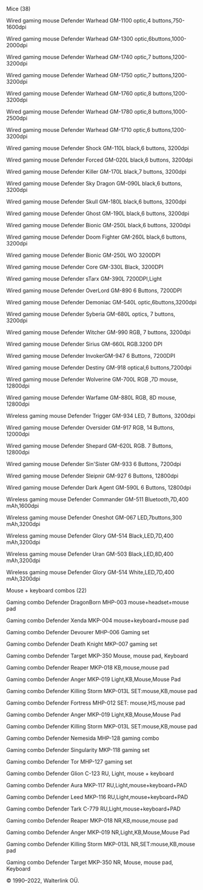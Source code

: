 Mice   (38)

Wired gaming mouse Defender Warhead GM-1100 optic,4 buttons,750-1600dpi

Wired gaming mouse Defender Warhead GM-1300 optic,6buttons,1000-2000dpi

Wired gaming mouse Defender Warhead GM-1740 optic,7 buttons,1200-3200dpi

Wired gaming mouse Defender Warhead GM-1750 optic,7 buttons,1200-3200dpi

Wired gaming mouse Defender Warhead GM-1760 optic,8 buttons,1200-3200dpi

Wired gaming mouse Defender Warhead GM-1780 optic,8 buttons,1000-2500dpi

Wired gaming mouse Defender Warhead GM-1710 optic,6 buttons,1200-3200dpi

Wired gaming mouse Defender Shock GM-110L black,6 buttons, 3200dpi

Wired gaming mouse Defender Forced GM-020L black,6 buttons, 3200dpi

Wired gaming mouse Defender Killer GM-170L black,7 buttons, 3200dpi

Wired gaming mouse Defender Sky Dragon GM-090L black,6 buttons, 3200dpi

Wired gaming mouse Defender Skull GM-180L black,6 buttons, 3200dpi

Wired gaming mouse Defender Ghost GM-190L black,6 buttons, 3200dpi

Wired gaming mouse Defender Bionic GM-250L black,6 buttons, 3200dpi

Wired gaming mouse Defender Doom Fighter GM-260L black,6 buttons, 3200dpi

Wired gaming mouse Defender Bionic GM-250L WO 3200DPI

Wired gaming mouse Defender Core GM-330L Black, 3200DPI

Wired gaming mouse Defender sTarx GM-390L 7200DPI,Light

Wired gaming mouse Defender OverLord GM-890 6 Buttons, 7200DPI

Wired gaming mouse Defender Demoniac GM-540L optic,6buttons,3200dpi

Wired gaming mouse Defender Syberia GM-680L optics, 7 buttons, 3200dpi

Wired gaming mouse Defender Witcher GM-990 RGB, 7 buttons, 3200dpi

Wired gaming mouse Defender Sirius GM-660L RGB.3200 DPI

Wired gaming mouse Defender InvokerGM-947 6 Buttons, 7200DPI

Wired gaming mouse Defender Destiny GM-918 optical,6 buttons,7200dpi

Wired gaming mouse Defender Wolverine GM-700L RGB ,7D mouse, 12800dpi

Wired gaming mouse Defender Warfame GM-880L RGB, 8D mouse, 12800dpi

Wireless gaming mouse Defender Trigger GM-934 LED, 7 Buttons, 3200dpi

Wired gaming mouse Defender Oversider GM-917 RGB, 14 Buttons, 12000dpi

Wired gaming mouse Defender Shepard GM-620L RGB. 7 Buttons, 12800dpi

Wired gaming mouse Defender Sin'Sister GM-933 6 Buttons, 7200dpi

Wired gaming mouse Defender Sleipnir GM-927 6 Buttons, 12800dpi

Wired gaming mouse Defender Dark Agent GM-590L 6 Buttons, 12800dpi

Wireless gaming mouse Defender Commander GM-511 Bluetooth,7D,400 mAh,1600dpi

Wireless gaming mouse Defender Oneshot GM-067 LED,7buttons,300 mAh,3200dpi

Wireless gaming mouse Defender Glory GM-514 Black,LED,7D,400 mAh,3200dpi

Wireless gaming mouse Defender Uran GM-503 Black,LED,8D,400 mAh,3200dpi

Wireless gaming mouse Defender Glory GM-514 White,LED,7D,400 mAh,3200dpi



Mouse + keyboard combos   (22)

Gaming combo Defender DragonBorn MHP-003 mouse+headset+mouse pad

Gaming combo Defender Xenda MKP-004 mouse+keyboard+mouse pad

Gaming combo Defender Devourer MHP-006 Gaming set

Gaming combo Defender Death Knight MKP-007 gaming set

Gaming combo Defender Target MKP-350 Mouse, mouse pad, Keyboard

Gaming combo Defender Reaper MKP-018 KB,mouse,mouse pad

Gaming combo Defender Anger MKP-019 Light,KB,Mouse,Mouse Pad

Gaming combo Defender Killing Storm MKP-013L SET:mouse,KB,mouse pad

Gaming combo Defender Fortress MHP-012 SET: mouse,HS,mouse pad

Gaming combo Defender Anger MKP-019 Light,KB,Mouse,Mouse Pad

Gaming combo Defender Killing Storm MKP-013L SET:mouse,KB,mouse pad

Gaming combo Defender Nemesida MHP-128 gaming combo

Gaming combo Defender Singularity MKP-118 gaming set

Gaming combo Defender Tor MHP-127 gaming set

Gaming combo Defender Glion C-123 RU, Light, mouse + keyboard

Gaming combo Defender Aura MKP-117 RU,Light,mouse+keyboard+PAD

Gaming combo Defender Leed MKP-116 RU,Light,mouse+keyboard+PAD

Gaming combo Defender Tark C-779 RU,Light,mouse+keyboard+PAD

Gaming combo Defender Reaper MKP-018 NR,KB,mouse,mouse pad

Gaming combo Defender Anger MKP-019 NR,Light,KB,Mouse,Mouse Pad

Gaming combo Defender Killing Storm MKP-013L NR,SET:mouse,KB,mouse pad

Gaming combo Defender Target MKP-350 NR, Mouse, mouse pad, Keyboard



© 1990–2022, Walterlink OÜ.
